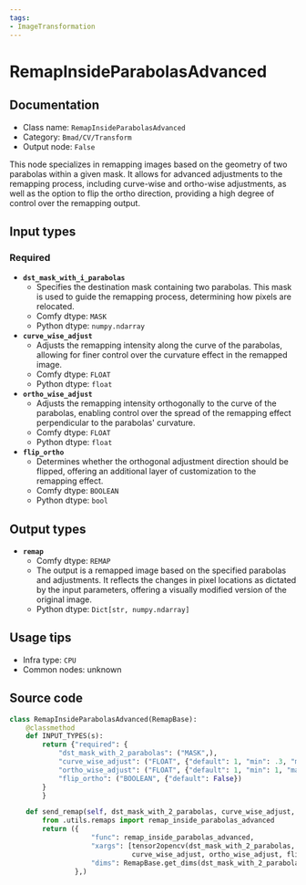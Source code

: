 ```yaml
---
tags:
- ImageTransformation
---
```


# RemapInsideParabolasAdvanced
## Documentation
- Class name: `RemapInsideParabolasAdvanced`
- Category: `Bmad/CV/Transform`
- Output node: `False`

This node specializes in remapping images based on the geometry of two parabolas within a given mask. It allows for advanced adjustments to the remapping process, including curve-wise and ortho-wise adjustments, as well as the option to flip the ortho direction, providing a high degree of control over the remapping output.
## Input types
### Required
- **`dst_mask_with_i_parabolas`**
    - Specifies the destination mask containing two parabolas. This mask is used to guide the remapping process, determining how pixels are relocated.
    - Comfy dtype: `MASK`
    - Python dtype: `numpy.ndarray`
- **`curve_wise_adjust`**
    - Adjusts the remapping intensity along the curve of the parabolas, allowing for finer control over the curvature effect in the remapped image.
    - Comfy dtype: `FLOAT`
    - Python dtype: `float`
- **`ortho_wise_adjust`**
    - Adjusts the remapping intensity orthogonally to the curve of the parabolas, enabling control over the spread of the remapping effect perpendicular to the parabolas' curvature.
    - Comfy dtype: `FLOAT`
    - Python dtype: `float`
- **`flip_ortho`**
    - Determines whether the orthogonal adjustment direction should be flipped, offering an additional layer of customization to the remapping effect.
    - Comfy dtype: `BOOLEAN`
    - Python dtype: `bool`
## Output types
- **`remap`**
    - Comfy dtype: `REMAP`
    - The output is a remapped image based on the specified parabolas and adjustments. It reflects the changes in pixel locations as dictated by the input parameters, offering a visually modified version of the original image.
    - Python dtype: `Dict[str, numpy.ndarray]`
## Usage tips
- Infra type: `CPU`
- Common nodes: unknown


## Source code
```python
class RemapInsideParabolasAdvanced(RemapBase):
    @classmethod
    def INPUT_TYPES(s):
        return {"required": {
            "dst_mask_with_2_parabolas": ("MASK",),
            "curve_wise_adjust": ("FLOAT", {"default": 1, "min": .3, "max": 2, "step": .01}),
            "ortho_wise_adjust": ("FLOAT", {"default": 1, "min": 1, "max": 3, "step": .01}),
            "flip_ortho": ("BOOLEAN", {"default": False})
        }
        }

    def send_remap(self, dst_mask_with_2_parabolas, curve_wise_adjust, ortho_wise_adjust, flip_ortho):
        from .utils.remaps import remap_inside_parabolas_advanced
        return ({
                    "func": remap_inside_parabolas_advanced,
                    "xargs": [tensor2opencv(dst_mask_with_2_parabolas, 1),
                              curve_wise_adjust, ortho_wise_adjust, flip_ortho],
                    "dims": RemapBase.get_dims(dst_mask_with_2_parabolas)
                },)

```
